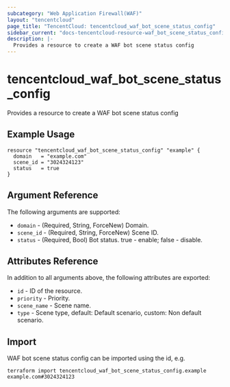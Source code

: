 ```yaml
---
subcategory: "Web Application Firewall(WAF)"
layout: "tencentcloud"
page_title: "TencentCloud: tencentcloud_waf_bot_scene_status_config"
sidebar_current: "docs-tencentcloud-resource-waf_bot_scene_status_config"
description: |-
  Provides a resource to create a WAF bot scene status config
---
```


# tencentcloud_waf_bot_scene_status_config

Provides a resource to create a WAF bot scene status config

## Example Usage

```hcl
resource "tencentcloud_waf_bot_scene_status_config" "example" {
  domain   = "example.com"
  scene_id = "3024324123"
  status   = true
}
```

## Argument Reference

The following arguments are supported:

* `domain` - (Required, String, ForceNew) Domain.
* `scene_id` - (Required, String, ForceNew) Scene ID.
* `status` - (Required, Bool) Bot status. true - enable; false - disable.

## Attributes Reference

In addition to all arguments above, the following attributes are exported:

* `id` - ID of the resource.
* `priority` - Priority.
* `scene_name` - Scene name.
* `type` - Scene type, default: Default scenario, custom: Non default scenario.


## Import

WAF bot scene status config can be imported using the id, e.g.

```
terraform import tencentcloud_waf_bot_scene_status_config.example example.com#3024324123
```

